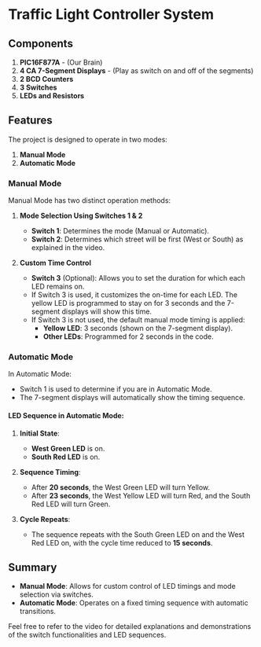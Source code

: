 # Traffic Light Controller System

## Components

1. **PIC16F877A** - (Our Brain)
2. **4 CA 7-Segment Displays** - (Play as switch on and off of the segments)
3. **2 BCD Counters**
4. **3 Switches**
5. **LEDs and Resistors**

## Features

The project is designed to operate in two modes:
1. **Manual Mode**
2. **Automatic Mode**

### Manual Mode

Manual Mode has two distinct operation methods:

1. **Mode Selection Using Switches 1 & 2**
   - **Switch 1**: Determines the mode (Manual or Automatic).
   - **Switch 2**: Determines which street will be first (West or South) as explained in the video.

2. **Custom Time Control**
   - **Switch 3** (Optional): Allows you to set the duration for which each LED remains on.
   - If Switch 3 is used, it customizes the on-time for each LED. The yellow LED is programmed to stay on for 3 seconds and the 7-segment displays will show this time.
   - If Switch 3 is not used, the default manual mode timing is applied:
     - **Yellow LED**: 3 seconds (shown on the 7-segment display).
     - **Other LEDs**: Programmed for 2 seconds in the code.

### Automatic Mode

In Automatic Mode:
- Switch 1 is used to determine if you are in Automatic Mode.
- The 7-segment displays will automatically show the timing sequence.

#### LED Sequence in Automatic Mode:

1. **Initial State**: 
   - **West Green LED** is on.
   - **South Red LED** is on.

2. **Sequence Timing**:
   - After **20 seconds**, the West Green LED will turn Yellow.
   - After **23 seconds**, the West Yellow LED will turn Red, and the South Red LED will turn Green.

3. **Cycle Repeats**:
   - The sequence repeats with the South Green LED on and the West Red LED on, with the cycle time reduced to **15 seconds**.

## Summary

- **Manual Mode**: Allows for custom control of LED timings and mode selection via switches.
- **Automatic Mode**: Operates on a fixed timing sequence with automatic transitions.

Feel free to refer to the video for detailed explanations and demonstrations of the switch functionalities and LED sequences.
